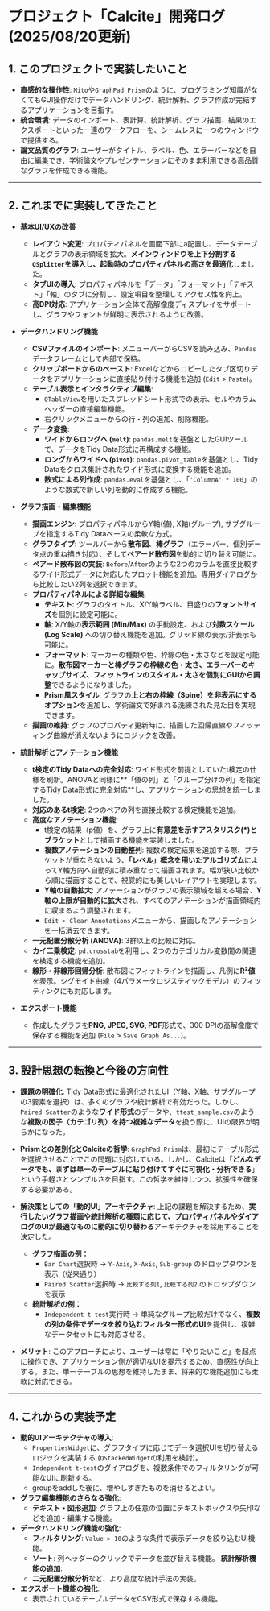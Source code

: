# プロジェクト「Calcite」開発ログ (2025/08/20更新)

## 1. このプロジェクトで実装したいこと

- **直感的な操作性**: `Mito`や`GraphPad Prism`のように、プログラミング知識がなくてもGUI操作だけでデータハンドリング、統計解析、グラフ作成が完結するアプリケーションを目指す。
- **統合環境**: データのインポート、表計算、統計解析、グラフ描画、結果のエクスポートといった一連のワークフローを、シームレスに一つのウィンドウで提供する。
- **論文品質のグラフ**: ユーザーがタイトル、ラベル、色、エラーバーなどを自由に編集でき、学術論文やプレゼンテーションにそのまま利用できる高品質なグラフを作成できる機能。

---

## 2. これまでに実装してきたこと

- **基本UI/UXの改善**
  - **レイアウト変更**: プロパティパネルを画面下部にa配置し、データテーブルとグラフの表示領域を拡大。**メインウィンドウを上下分割する`QSplitter`を導入し、起動時のプロパティパネルの高さを最適化**しました。
  - **タブUIの導入**: プロパティパネルを「データ」「フォーマット」「テキスト」「軸」のタブに分割し、設定項目を整理してアクセス性を向上。
  - **高DPI対応**: アプリケーション全体で高解像度ディスプレイをサポートし、グラフやフォントが鮮明に表示されるように改善。

- **データハンドリング機能**
  - **CSVファイルのインポート**: メニューバーからCSVを読み込み、`Pandas`データフレームとして内部で保持。
  - **クリップボードからのペースト**: Excelなどからコピーしたタブ区切りデータをアプリケーションに直接貼り付ける機能を追加 (`Edit` > `Paste`)。
  - **テーブル表示とインタラクティブ編集**:
    - `QTableView`を用いたスプレッドシート形式での表示、セルやカラムヘッダーの直接編集機能。
    - 右クリックメニューからの行・列の追加、削除機能。
  - **データ変換**:
    - **ワイドからロングへ (`melt`)**: `pandas.melt`を基盤としたGUIツールで、データをTidy Data形式に再構成する機能。
    - **ロングからワイドへ (`pivot`)**: `pandas.pivot_table`を基盤とし、Tidy Dataをクロス集計されたワイド形式に変換する機能を追加。
    - **数式による列作成**: `pandas.eval`を基盤とし、「`'ColumnA' * 100`」のような数式で新しい列を動的に作成する機能。

- **グラフ描画・編集機能**
  - **描画エンジン**: プロパティパネルからY軸(値), X軸(グループ), サブグループを指定するTidy Dataベースの柔軟な方式。
  - **グラフタイプ**: ツールバーから**散布図**、**棒グラフ**（エラーバー、個別データ点の重ね描き対応）、そして**ペアード散布図**を動的に切り替え可能に。
  - **ペアード散布図の実装**: `Before`/`After`のような2つのカラムを直接比較するワイド形式データに対応したプロット機能を追加。専用ダイアログから比較したい2列を選択できます。
  - **プロパティパネルによる詳細な編集**:
    - **テキスト**: グラフのタイトル、X/Y軸ラベル、目盛りの**フォントサイズ**を個別に設定可能に。
    - **軸**: X/Y軸の**表示範囲 (Min/Max)** の手動設定、および**対数スケール (Log Scale)** への切り替え機能を追加。グリッド線の表示/非表示も可能に。
    - **フォーマット**: マーカーの種類や色、枠線の色・太さなどを設定可能に。**散布図マーカーと棒グラフの枠線の色・太さ、エラーバーのキャップサイズ、フィットラインのスタイル・太さを個別にGUIから調整**できるようになりました。
    - **Prism風スタイル**: グラフの**上と右の枠線（Spine）を非表示にするオプション**を追加し、学術論文で好まれる洗練された見た目を実現できます。
  - **描画の維持**: グラフのプロパティ更新時に、描画した回帰直線やフィッティング曲線が消えないようにロジックを改善。

- **統計解析とアノテーション機能**
  - **t検定のTidy Dataへの完全対応**: ワイド形式を前提としていたt検定の仕様を刷新。ANOVAと同様に**「値の列」と「グループ分けの列」を指定するTidy Data形式に完全対応**し、アプリケーションの思想を統一しました。
  - **対応のあるt検定**: 2つのペアの列を直接比較する検定機能を追加。
  - **高度なアノテーション機能**:
    - t検定の結果（p値）を、グラフ上に**有意差を示すアスタリスク(\*)とブラケット**として描画する機能を実装しました。
    - **複数アノテーションの自動整列**: 複数の検定結果を追加する際、ブラケットが重ならないよう、**「レベル」概念を用いたアルゴリズム**によってY軸方向へ自動的に積み重なって描画されます。幅が狭い比較から順に描画することで、視覚的にも美しいレイアウトを実現します。
    - **Y軸の自動拡大**: アノテーションがグラフの表示領域を超える場合、**Y軸の上限が自動的に拡大**され、すべてのアノテーションが描画領域内に収まるよう調整されます。
    - `Edit > Clear Annotations`メニューから、描画したアノテーションを一括消去できます。
  - **一元配置分散分析 (ANOVA)**: 3群以上の比較に対応。
  - **カイ二乗検定**: `pd.crosstab`を利用し、2つのカテゴリカル変数間の関連を検定する機能を追加。
  - **線形・非線形回帰分析**: 散布図にフィットラインを描画し、凡例に**R²値**を表示。シグモイド曲線（4パラメータロジスティックモデル）のフィッティングにも対応します。

- **エクスポート機能**
  - 作成したグラフを**PNG, JPEG, SVG, PDF**形式で、300 DPIの高解像度で保存する機能を追加 (`File` > `Save Graph As...`)。

---

## 3. 設計思想の転換と今後の方向性

- **課題の明確化**: Tidy Data形式に最適化されたUI（Y軸、X軸、サブグループの3要素を選択）は、多くのグラフや統計解析で有効だった。しかし、`Paired Scatter`のような**ワイド形式**のデータや、`ttest_sample.csv`のような**複数の因子（カテゴリ列）を持つ複雑なデータ**を扱う際に、UIの限界が明らかになった。

- **Prismとの差別化とCalciteの哲学**: `GraphPad Prism`は、最初にテーブル形式を選択させることでこの問題に対応している。しかし、Calciteは「**どんなデータでも、まずは単一のテーブルに貼り付けてすぐに可視化・分析できる**」という手軽さとシンプルさを目指す。この哲学を維持しつつ、拡張性を確保する必要がある。

- **解決策としての「動的UI」アーキテクチャ**: 上記の課題を解決するため、**実行したいグラフ描画や統計解析の種類に応じて、プロパティパネルやダイアログのUIが最適なものに動的に切り替わる**アーキテクチャを採用することを決定した。
  - **グラフ描画の例：**
    - `Bar Chart`選択時 -> `Y-Axis`, `X-Axis`, `Sub-group` のドロップダウンを表示（従来通り）
    - `Paired Scatter`選択時 -> `比較する列1`, `比較する列2` のドロップダウンを表示
  - **統計解析の例：**
    - `Independent t-test`実行時 -> 単純なグループ比較だけでなく、**複数の列の条件でデータを絞り込むフィルター形式のUI**を提供し、複雑なデータセットにも対応させる。

- **メリット**: このアプローチにより、ユーザーは常に「やりたいこと」を起点に操作でき、アプリケーション側が適切なUIを提示するため、直感性が向上する。また、単一テーブルの思想を維持したまま、将来的な機能追加にも柔軟に対応できる。

---

## 4. これからの実装予定

- **動的UIアーキテクチャの導入**:
  - `PropertiesWidget`に、グラフタイプに応じてデータ選択UIを切り替えるロジックを実装する (`QStackedWidget`の利用を検討)。
  - `Independent t-test`のダイアログを、複数条件でのフィルタリングが可能なUIに刷新する。
  - groupをaddした後に、増やしすぎたものを消せるとよい。
- **グラフ編集機能のさらなる強化**:
  - **テキスト・図形追加**: グラフ上の任意の位置にテキストボックスや矢印などを追加・編集する機能。
- **データハンドリング機能の強化**:
  - **フィルタリング**: `Value > 10`のような条件で表示データを絞り込むUI機能。
  - **ソート**: 列ヘッダーのクリックでデータを並び替える機能。
  **統計解析機能の追加**:
  - **二元配置分散分析**など、より高度な統計手法の実装。
- **エクスポート機能の強化**:
  - 表示されているテーブルデータをCSV形式で保存する機能。
